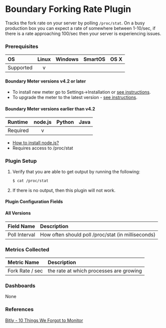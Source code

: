 # Boundary Forking Rate Plugin

Tracks the fork rate on your server by polling `/proc/stat`. On a busy production box you can expect a rate of somewhere between 1-10/sec, if there is a rate approaching 100/sec then your server is experiencing issues.

### Prerequisites

|     OS    | Linux | Windows | SmartOS | OS X |
|:----------|:-----:|:-------:|:-------:|:----:|
| Supported |   v   |         |         |      |

#### Boundary Meter versions v4.2 or later

- To install new meter go to Settings->Installation or [see instructions](https://help.boundary.com/hc/en-us/sections/200634331-Installation).
- To upgrade the meter to the latest version - [see instructions](https://help.boundary.com/hc/en-us/articles/201573102-Upgrading-the-Boundary-Meter). 

#### Boundary Meter versions earlier than v4.2

|  Runtime | node.js | Python | Java |
|:---------|:-------:|:------:|:----:|
| Required |    v    |        |      |

- [How to install node.js?](https://help.boundary.com/hc/articles/202360701)
- Requires access to /proc/stat 

### Plugin Setup

1. Verify that you are able to get output by running the following:
     ```bash
     $ cat /proc/stat
     ```
2. If there is no output, then this plugin will not work.

#### Plugin Configuration Fields

#### All Versions

|Field Name  |Description                                |
|:-----------|:------------------------------------------|
|Poll Interval|How often should poll /proc/stat (in milliseconds)|

### Metrics Collected

|Metric Name    |Description                            |
|:--------------|:--------------------------------------|
|Fork Rate / sec|the rate at which processes are growing|

### Dashboards

None

### References

[Bitly - 10 Things We Forgot to Monitor](http://word.bitly.com/post/74839060954/ten-things-to-monitor)

